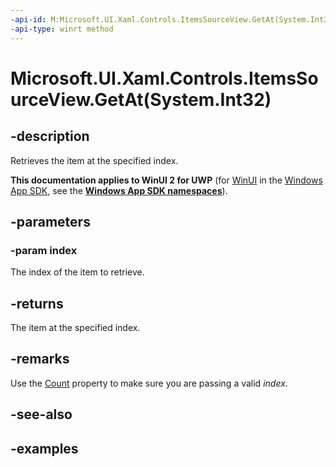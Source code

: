 ```yaml
---
-api-id: M:Microsoft.UI.Xaml.Controls.ItemsSourceView.GetAt(System.Int32)
-api-type: winrt method
---
```


# Microsoft.UI.Xaml.Controls.ItemsSourceView.GetAt(System.Int32)

<!--
public object GetAt (int index);
-->

## -description

Retrieves the item at the specified index.

**This documentation applies to WinUI 2 for UWP** (for [WinUI](/windows/apps/winui/winui3/) in the [Windows App SDK](/windows/apps/windows-app-sdk/), see the **[Windows App SDK namespaces](/windows/windows-app-sdk/api/winrt/)**).

## -parameters

### -param index

The index of the item to retrieve.

## -returns

The item at the specified index.

## -remarks

Use the [Count](itemssourceview_count.md) property to make sure you are passing a valid _index_.

## -see-also

## -examples

